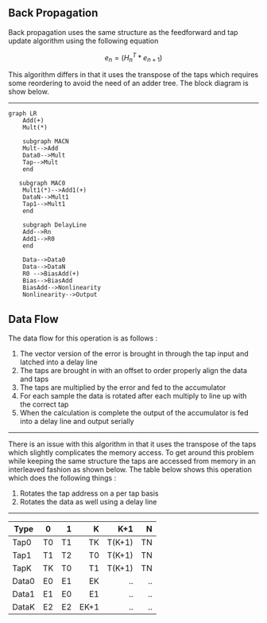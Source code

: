 ## Back Propagation

Back propagation uses the same structure as the feedforward and tap update algorithm using the following equation 

$$e_n = (H^T_n * e_{n+1})$$

This algorithm differs in that it uses the transpose of the taps which requires some reordering to avoid the need of an adder tree. The block diagram is show below. 

----

```mermaid
graph LR
    Add(+)
    Mult(*)

    subgraph MACN
    Mult-->Add
    Data0-->Mult
    Tap-->Mult
    end

   subgraph MAC0
    Mult1(*)-->Add1(+)
    DataN-->Mult1
    Tap1-->Mult1
    end
    
    subgraph DelayLine
    Add-->Rn
    Add1-->R0
    end

    Data-->Data0
    Data-->DataN
    R0 -->BiasAdd(+)
    Bias-->BiasAdd
    BiasAdd-->Nonlinearity
    Nonlinearity-->Output
```

## Data Flow

The data flow for this operation is as follows : 

1. The vector version of the error is brought in through the tap input and latched into a delay line
1. The taps are brought in with an offset to order properly align the data and taps 
1. The taps are multiplied by the error and fed to the accumulator
1. For each sample the data is rotated after each multiply to line up with the correct tap
1. When the calculation is complete the output of the accumulator is fed into a delay line and output serially

----

There is an issue with this algorithm in that it uses the transpose of the taps which slightly complicates the memory access. To get around this problem while keeping the same structure the taps are accessed from memory in an interleaved fashion as shown below. The table below shows this operation which does the following things : 

1. Rotates the tap address on a per tap basis
1. Rotates the data as well using a delay line

----

| Type          | 0       | 1      | K      | K+1     | N       |
| ------------- |:-------:| ------:| ------:| -------:| -------:|
| Tap0          | T0      |   T1   |   TK   | T(K+1)  | TN      |
| Tap1          | T1      |   T2   |   T0   | T(K+1)  | TN      |
| TapK          | TK      |   T0   |   T1   | T(K+1)  | TN      |
| Data0         | E0      |   E1   |   EK   | ..      | ..      |
| Data1         | E1      |   E0   |   E1   | ..      | ..      |
| DataK         | E2      |   E2   |   EK+1 | ..      | ..      |
